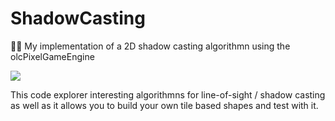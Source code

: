 # ShadowCasting
👨‍💻 My implementation of a 2D shadow casting algorithmn using the olcPixelGameEngine

![](./img/shadowcasting.gif)

This code explorer interesting algorithmns for line-of-sight / shadow casting as well as it allows you to build your own tile based shapes and test with it.
